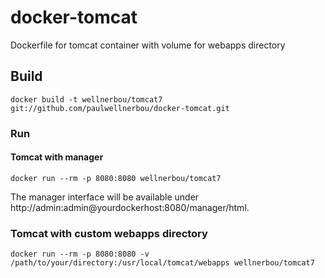 # docker-tomcat
Dockerfile for tomcat container with volume for webapps directory

## Build

```
docker build -t wellnerbou/tomcat7 git://github.com/paulwellnerbou/docker-tomcat.git
```

### Run

#### Tomcat with manager

```
docker run --rm -p 8080:8080 wellnerbou/tomcat7
```

The manager interface will be available under http://admin:admin@yourdockerhost:8080/manager/html.

### Tomcat with custom webapps directory

```
docker run --rm -p 8080:8080 -v /path/to/your/directory:/usr/local/tomcat/webapps wellnerbou/tomcat7
```
